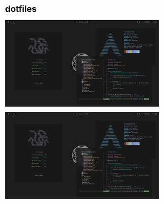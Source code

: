 # dotfiles 

![demo 1](https://raw.githubusercontent.com/nablaFox/dotfiles/main/screenshots/demo1.png)

![demo 2](https://raw.githubusercontent.com/nablaFox/dotfiles/main/screenshots/demo1.png)

